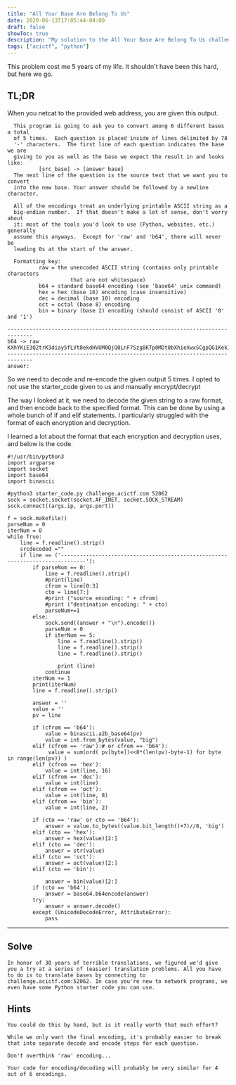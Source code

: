 ```yaml
---
title: "All Your Base Are Belong To Us"
date: 2020-06-13T17:05:44-04:00
draft: false
showToc: true
description: "My solution to the All Your Base Are Belong To Us challenge on ACICTF"
tags: ["acictf", "python"]
---
```



<!-- ---
layout: post
title: All Your Base Are Belong To Us
subtitle: My solution to the All Your Base Are Belong To Us challenge on ACICTF
image: /assets/img/acictf/Aybabtu.png
tags: acictf
published: true
---
 -->


This problem cost me 5 years of my life. It shouldn't have been this hard, but here we go.


## TL;DR


When you netcat to the provided web address, you are given this output.
```
  This program is going to ask you to convert among 6 different bases a total 
  of 5 times.  Each question is placed inside of lines delimited by 78
  '-' characters.  The first line of each question indicates the base we are
  giving to you as well as the base we expect the result in and looks like:
          [src_base] -> [answer base]
  The next line of the question is the source text that we want you to convert
  into the new base. Your answer should be followed by a newline character.

  All of the encodings treat an underlying printable ASCII string as a
  big-endian number.  If that doesn't make a lot of sense, don't worry about
  it: most of the tools you'd look to use (Python, websites, etc.) generally
  assume this anyways.  Except for 'raw' and 'b64', there will never be
  leading 0s at the start of the answer.

  Formatting key:
          raw = the unencoded ASCII string (contains only printable characters
                    that are not whitespace)
          b64 = standard base64 encoding (see 'base64' unix command)
          hex = hex (base 16) encoding (case insensitive)
          dec = decimal (base 10) encoding
          oct = octal (base 8) encoding
          bin = binary (base 2) encoding (should consist of ASCII '0' and '1')
    
------------------------------------------------------------------------------
b64 -> raw
KXhYKiE3Q2trK3diay5fLVt8ekdHVUM0QjQ0LnF7Szg8KTp0MDt0bXhieXwxSCgpQG1Kek1FU0dbais2Zj1leA==
------------------------------------------------------------------------------
answer: 

```
So we need to decode and re-encode the given output 5 times. I opted to not use the starter_code given to us and manually encrypt/decrypt

The way I looked at it, we need to decode the given string to a raw format, and then encode back to the specified format. This can be done by using a whole bunch of if and elif statements. I particularly struggled with the format of each encryption and decryption. 

I learned a lot about the format that each encryption and decryption uses, and below is the code.

```
#!/usr/bin/python3
import argparse
import socket
import base64
import binascii

#python3 starter_code.py challenge.acictf.com 52062
sock = socket.socket(socket.AF_INET, socket.SOCK_STREAM)
sock.connect((args.ip, args.port))

f = sock.makefile()
parseNum = 0
iterNum = 0
while True:
    line = f.readline().strip()
    srcdecoded =""
    if line == ('------------------------------------------------------------------------------'):
        if parseNum == 0:
            line = f.readline().strip()
            #print(line)
            cfrom = line[0:3]
            cto = line[7:]
            #print ("source encoding: " + cfrom)
            #print ("destination encoding: " + cto)
            parseNum+=1
        else:
            sock.send((answer + "\n").encode())
            parseNum = 0
            if iterNum == 5:
                line = f.readline().strip()
                line = f.readline().strip()
                line = f.readline().strip()

                print (line)
            continue
        iterNum += 1   
        print(iterNum)
        line = f.readline().strip()

        answer = ''
        value = ''
        pv = line

        if (cfrom == 'b64'):
            value = binascii.a2b_base64(pv)
            value = int.from_bytes(value, "big")
        elif (cfrom == 'raw'):# or cfrom == 'b64'):
             value = sum(ord( pv[byte])<<8*(len(pv)-byte-1) for byte in range(len(pv)) )
        elif (cfrom == 'hex'):
            value = int(line, 16)
        elif (cfrom == 'dec'):
            value = int(line)
        elif (cfrom == 'oct'):
            value = int(line, 8)
        elif (cfrom == 'bin'):
            value = int(line, 2)

        if (cto == 'raw' or cto == 'b64'):
            answer = value.to_bytes((value.bit_length()+7)//8, 'big')
        elif (cto == 'hex'):
            answer = hex(value)[2:]
        elif (cto == 'dec'):
            answer = str(value)
        elif (cto == 'oct'):
            answer = oct(value)[2:]
        elif (cto == 'bin'):
                
            answer = bin(value)[2:]
        if (cto == 'b64'):
            answer = base64.b64encode(answer)   
        try:
            answer = answer.decode()
        except (UnicodeDecodeError, AttributeError):
            pass    
```


---

## Solve
```
In honor of 30 years of terrible translations, we figured we'd give you a try at a series of (easier) translation problems. All you have to do is to translate bases by connecting to challenge.acictf.com:52062. In case you're new to network programs, we even have some Python starter code you can use.
```

## Hints
```
You could do this by hand, but is it really worth that much effort?

While we only want the final encoding, it's probably easier to break that into separate decode and encode steps for each question.

Don't overthink 'raw' encoding...

Your code for encoding/decoding will probably be very similar for 4 out of 6 encodings.
```